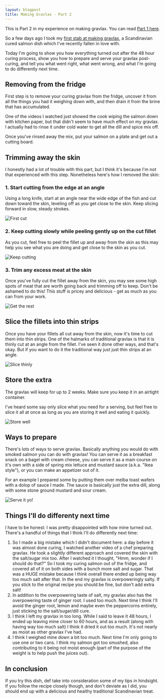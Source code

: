 ```yaml
---
layout: blogpost
title: Making Gravlax - Part 2
---
```


<p class="disclaimer">This is Part 2 in my experience on making gravlax. You can read <a href="/writing/2013/making-gravlax-part-1/">Part 1 here</a>.</p>

So a few days ago I took my [first stab at making gravlax](/writing/2013/making-gravlax-part-1/), a Scandinavian cured salmon dish which I've recently fallen in love with.

Today I'm going to show you how everything turned out after the 48 hour curing process, show you how to prepare and serve your gravlax post-curing, and tell you what went right, what went wrong, and what I'm going to do differently next time.

## Removing from the fridge

First step is to remove your curing gravlax from the fridge, uncover it from all the things you had it weighing down with, and then drain it from the brine that has accumulated.

One of the videos I watched just showed the cook wiping the salmon down with kitchen paper, but that didn't seem to have much effect on my gravlax. I actually had to rinse it under cold water to get all the dill and spice mix off.

Once you've rinsed away the mix, put your salmon on a plate and get out a cutting board.

## Trimming away the skin

I honestly had a lot of trouble with this part, but I think it's because I'm not that experienced with this step. Nonetheless here's how I removed the skin:

### 1. Start cutting from the edge at an angle

Using a long knife, start at an angle near the wide edge of the fish and cut down toward the skin, leveling off as you get close to the skin. Keep slicing forward in slow, steady strokes.

![First cut](/post-images/gravlax/11-first-cut.jpg)

### 2. Keep cutting slowly while peeling gently up on the cut fillet

As you cut, feel free to peel the fillet up and away from the skin as this may help you see what you are doing and get close to the skin as you cut.

![Keep cutting](/post-images/gravlax/12-keep-cutting.jpg)

### 3. Trim any excess meat at the skin

Once you've fully cut the fillet away from the skin, you may see some high spots of meat that are worth going back and trimming off to keep. Don't be ashamed to do this! This stuff is pricey and delicious - get as much as you can from your work.

![Get the rest](/post-images/gravlax/13-get-the-rest.jpg)

## Slice the fillets into thin strips

Once you have your fillets all cut away from the skin, now it's time to cut them into thin strips. One of the halmarks of traditional gravlax is that it is thinly cut at an angle from the fillet. I've seen it done other ways, and that's okay. But if you want to do it the traditional way just just thin strips at an angle.

![Slice thinly](/post-images/gravlax/14-slice-thinly.jpg)

## Store the extra

The gravlax will keep for up to 2 weeks. Make sure you keep it in an airtight container.

I've heard some say only slice what you need for a serving, but feel free to slice it all at once as long as you are storing it well and eating it quickly.

![Store well](/post-images/gravlax/15-store-well.jpg)

## Ways to prepare

There's lots of ways to serve gravlax. Basically anything you would do with smoked salmon you can do with gravlax! You can serve it as a breakfast snack on a bagel with cream cheese, you can serve it as a main course on it's own with a side of spring mix lettuce and mustard sauce (a.k.a. "Ikea style"), or you can make an appetizer out of it.

For an example I prepared some by putting them over melba toast wafers with a dolop of sauce I made. The sauce is basically just the extra dill, along with some stone ground mustard and sour cream.

![Serve it yo!](/post-images/gravlax/16-serve-it-yo.jpg)

## Things I'll do differenty next time

I have to be honest: I was pretty disappointed with how mine turned out. There's a handful of things that I think I'll do differently next time:

1. So I made a big mistake which I didn't document here: a day before it was almost done curing, I watched another video of a chef preparing gravlax. He took a slightly different approach and covered the skin with the salt/sugar mix too. After I watched it I thought, "Hmm, wonder if I should do that?" So I took my curing salmon out of the fridge, and covered all of it on both sides with a bunch more salt and sugar. That was a HUGE mistake because I think overall there ended up being way too much salt after that. In the end my gravlax is overpoweringly salty. If you stick to the original recipe you should be fine, but don't add extra salt!
2. In addition to the overpowering taste of salt, my gravlax also has the overpowering taste of ginger root. I used too much. Next time I think I'll avoid the ginger root, lemon and maybe even the peppercorns entirely, just sticking to the salt/sugar/dill cure.
3. I think I left my gravlax in too long. While I said to leave it 48 hours, I ended up leaving mine closer to 60 hours, and as a result (along with having way too much salt) I think it dried it out too much. It's not nearly as moist as other gravlax I've had.
4. I think I weighed mine down a bit too much. Next time I'm only going to use one or two cans. I think my salmon got too smushed, also contributing to it being not moist enough (part of the purpose of the weight is to help push the juices out).

## In conclusion

If you try this dish, def take into consideration some of my tips in hindsight. If you follow the recipe closely though, and don't deviate as I did, you should end up with a delicious and healthy traditional Scandinavian treat.
